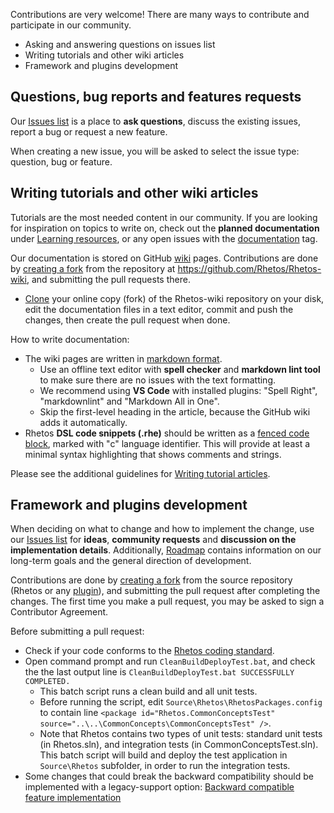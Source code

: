 Contributions are very welcome!
There are many ways to contribute and participate in our community.

* Asking and answering questions on issues list
* Writing tutorials and other wiki articles
* Framework and plugins development

## Questions, bug reports and features requests

Our [Issues list](https://github.com/Rhetos/Rhetos/issues) is a place to **ask questions**, discuss the existing issues, report a bug or request a new feature.

When creating a new issue, you will be asked to select the issue type: question, bug or feature.

## Writing tutorials and other wiki articles

Tutorials are the most needed content in our community.
If you are looking for inspiration on topics to write on, check out the **planned documentation**
under [Learning resources](https://github.com/Rhetos/Rhetos/issues/118), or any open issues with the [documentation](https://github.com/Rhetos/Rhetos/labels/documentation) tag.

Our documentation is stored on GitHub [wiki](https://github.com/Rhetos/Rhetos/wiki) pages.
Contributions are done by [creating a fork](https://help.github.com/articles/fork-a-repo/)
from the repository at <https://github.com/Rhetos/Rhetos-wiki>,
and submitting the pull requests there.

* [Clone](https://help.github.com/en/articles/cloning-a-repository) your online copy (fork) of the Rhetos-wiki repository on your disk, edit the documentation files in a text editor, commit and push the changes, then create the pull request when done.

How to write documentation:

* The wiki pages are written in [markdown format](https://guides.github.com/features/mastering-markdown/).
  * Use an offline text editor with **spell checker** and **markdown lint tool**
    to make sure there are no issues with the text formatting.
  * We recommend using **VS Code** with installed plugins:
   "Spell Right", "markdownlint" and "Markdown All in One".
  * Skip the first-level heading in the article, because the GitHub wiki adds it automatically.
* Rhetos **DSL code snippets (.rhe)** should be written as a
  [fenced code block](https://help.github.com/articles/creating-and-highlighting-code-blocks/),
  marked with "c" language identifier.
  This will provide at least a minimal syntax highlighting that shows comments and strings.

Please see the additional guidelines for [Writing tutorial articles](Writing-tutorial-articles).

## Framework and plugins development

When deciding on what to change and how to implement the change, use our [Issues list](https://github.com/Rhetos/Rhetos/issues) for **ideas**, **community requests** and **discussion on the implementation details**. Additionally, [Roadmap](Rhetos-platform-roadmap) contains information on our long-term goals and the general direction of development.

Contributions are done by [creating a fork]((https://help.github.com/articles/fork-a-repo/)) from the source repository (Rhetos or any [plugin](https://github.com/Rhetos)), and submitting the pull request after completing the changes. The first time you make a pull request, you may be asked to sign a Contributor Agreement.

Before submitting a pull request:

* Check if your code conforms to the [Rhetos coding standard](Rhetos-coding-standard).
* Open command prompt and run `CleanBuildDeployTest.bat`, and check the the last output line
  is `CleanBuildDeployTest.bat SUCCESSFULLY COMPLETED.`
  * This batch script runs a clean build and all unit tests.
  * Before running the script, edit `Source\Rhetos\RhetosPackages.config` to contain
    line `<package id="Rhetos.CommonConceptsTest" source="..\..\CommonConcepts\CommonConceptsTest" />`.
  * Note that Rhetos contains two types of unit tests: standard unit tests (in Rhetos.sln),
    and integration tests (in CommonConceptsTest.sln). This batch script will build and deploy
    the test application in `Source\Rhetos` subfolder, in order to run the integration tests.
* Some changes that could break the backward compatibility should be implemented with a legacy-support option:
  [Backward compatible feature implementation](Backward-compatible-feature-implementation-in-Rhetos-and-CommonConcepts)
